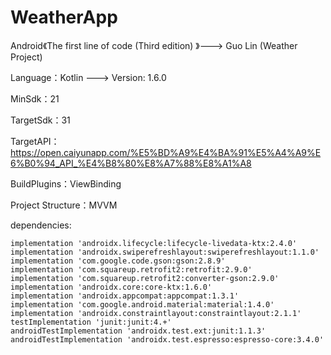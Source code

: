 # WeatherApp
Android《The first line of code (Third edition) 》---> Guo Lin (Weather Project)

Language：Kotlin ---> Version: 1.6.0

MinSdk：21

TargetSdk：31

TargetAPI：https://open.caiyunapp.com/%E5%BD%A9%E4%BA%91%E5%A4%A9%E6%B0%94_API_%E4%B8%80%E8%A7%88%E8%A1%A8

BuildPlugins：ViewBinding

Project Structure：MVVM



dependencies:

    implementation 'androidx.lifecycle:lifecycle-livedata-ktx:2.4.0'	
    implementation 'androidx.swiperefreshlayout:swiperefreshlayout:1.1.0'	
    implementation 'com.google.code.gson:gson:2.8.9'
    implementation 'com.squareup.retrofit2:retrofit:2.9.0'
    implementation 'com.squareup.retrofit2:converter-gson:2.9.0'
    implementation 'androidx.core:core-ktx:1.6.0'
    implementation 'androidx.appcompat:appcompat:1.3.1'
    implementation 'com.google.android.material:material:1.4.0'
    implementation 'androidx.constraintlayout:constraintlayout:2.1.1'
    testImplementation 'junit:junit:4.+'
    androidTestImplementation 'androidx.test.ext:junit:1.1.3'
    androidTestImplementation 'androidx.test.espresso:espresso-core:3.4.0'


